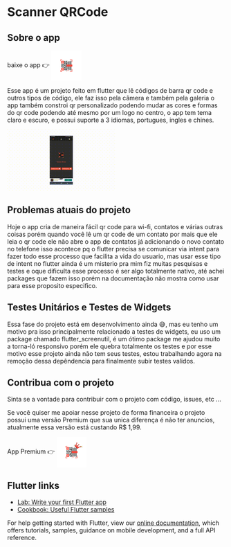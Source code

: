# Scanner QRCode


## Sobre o app

baixe o app 👉 <a href="https://play.google.com/store/apps/details?id=com.scannerqrcode" target="_blank"> <img align="center" height="70" width="70" src="assets/splash/splash.png"></a>
  
Esse app é um projeto feito em flutter que lê códigos de barra qr code e outros tipos de código, ele faz isso pela câmera e também pela galeria o app também constroi qr personalizado podendo mudar as cores e formas do qr code podendo até mesmo por um logo no centro, o app tem tema claro e escuro, e possui suporte a 3 idiomas, portugues, ingles e chines.

<img src="assets/readme/demo.gif">

## Problemas atuais do projeto
Hoje o app cria de maneira fácil qr code para wi-fi, contatos e várias outras coisas porém quando você  lê um qr code de um contato por mais que ele leia o qr code ele não abre o app de contatos já adicionando o novo contato no telefone isso acontece pq o flutter precisa se comunicar via intent para fazer todo esse processo que facilita a vida do usuario, mas usar esse tipo de intent no flutter ainda é um misterio pra mim fiz muitas pesquisas e testes e oque dificulta esse processo é ser algo totalmente nativo, até achei packages que fazem isso porém na documentação não mostra como usar para esse proposito especifico.

## Testes Unitários e Testes de Widgets
Essa fase do projeto está em desenvolvimento ainda 😅, mas eu tenho um motivo pra isso principalmente relacionado a testes de widgets, eu uso um package chamado flutter_screenutil, é um ótimo package me ajudou muito a torna-ló responsivo porém ele quebra totalmente os testes e por esse motivo esse projeto ainda não tem seus testes, estou trabalhando agora na remoção dessa depêndencia para finalmente subir testes validos.

## Contribua com o projeto

Sinta se a vontade para contribuir com o projeto com código, issues, etc ...

Se você quiser me apoiar nesse projeto de forma financeira o projeto possui uma versão Premium que sua unica diferença é não ter anuncios, atualmente essa versão está custando R$ 1,99.


App Premium 👉 <a href="https://play.google.com/store/apps/details?id=com.scannerqrcode_premium" target="_blank"> <img align="center" height="70" width="70" src="https://github.com/viniciusddrft/Scanner-QRCode-Premium/blob/main/assets/splash/splash.png">
</a>

  ##  Flutter links
- [Lab: Write your first Flutter app](https://flutter.dev/docs/get-started/codelab)
- [Cookbook: Useful Flutter samples](https://flutter.dev/docs/cookbook)

For help getting started with Flutter, view our
[online documentation](https://flutter.dev/docs), which offers tutorials,
samples, guidance on mobile development, and a full API reference.
